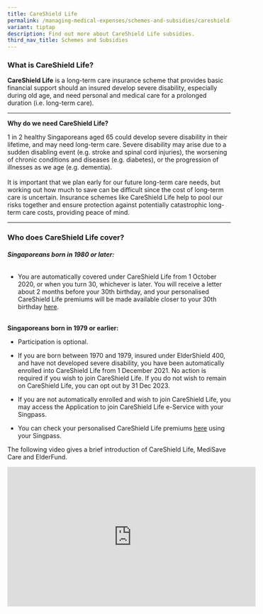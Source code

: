 ```yaml
---
title: CareShield Life
permalink: /managing-medical-expenses/schemes-and-subsidies/careshield-life/
variant: tiptap
description: Find out more about CareShield Life subsidies.
third_nav_title: Schemes and Subsidies
---
```

<h3><strong>What is CareShield Life?</strong></h3><p><strong>CareShield Life</strong> is a long-term care insurance scheme that provides basic financial support should an insured develop severe disability, especially during old age, and need personal and medical care for a prolonged duration (i.e. long-term care).</p><hr><p><strong>Why do we need CareShield Life?</strong></p><p>1 in 2 healthy Singaporeans aged 65 could develop severe disability in their lifetime, and may need long-term care. Severe disability may arise due to a sudden disabling event (e.g. stroke and spinal cord injuries), the worsening of chronic conditions and diseases (e.g. diabetes), or the progression of illnesses as we age (e.g. dementia).<br><br>It is important that we plan early for our future long-term care needs, but working out how much to save can be difficult since the cost of long-term care is uncertain. Insurance schemes like CareShield Life help to pool our risks together and ensure protection against potentially catastrophic long-term care costs, providing peace of mind.</p><hr><h3><strong>Who does CareShield Life cover?</strong></h3><h6><strong>Singaporeans born in 1980 or later:</strong></h6><ul data-tight="true" class="tight"><li><p>You are automatically covered under CareShield Life from 1 October 2020, or when you turn 30, whichever is later. You will receive a letter about 2 months before your 30th birthday, and your personalised CareShield Life premiums will be made available closer to your 30th birthday <a href="https://www.careshieldlife.gov.sg/eservices/careshield-life/my-policy.html" rel="noopener noreferrer nofollow" target="_blank">here</a>.</p></li></ul><p><a rel="noopener noreferrer nofollow" target="_blank"><br></a><strong>Singaporeans born in 1979 or earlier:</strong></p><ul data-tight="true" class="tight"><li><p>Participation is optional.</p></li><li><p>If you are born between 1970 and 1979, insured under ElderShield 400, and have not developed severe disability, you have been automatically enrolled into CareShield Life from 1 December 2021. No action is required if you wish to join CareShield Life. If you do not wish to remain on CareShield Life, you can opt out by 31 Dec 2023.&nbsp;</p></li><li><p>If you are not automatically enrolled and wish to join CareShield Life, you may access the Application to join CareShield Life e-Service with your Singpass.</p></li><li><p>You can check your personalised CareShield Life premiums <a href="https://www.careshieldlife.gov.sg/eservices/careshield-life/check-my-premium.html" rel="noopener noreferrer nofollow" target="_blank"><u>here</u></a>&nbsp;using your Singpass.</p></li></ul><p>The following video gives a brief introduction of CareShield Life, MediSave Care and ElderFund.</p><div class="iframe-wrapper"><iframe height="315" width="560" allowfullscreen="true" frameborder="0" src="https://www.youtube.com/embed/kblBnfw0rek?si=iMOGDYksiQRN4bLS"></iframe></div><p></p>